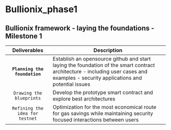 # Bullionix_phase1
## Bullionix framework - laying the foundations - Milestone 1

| Deliverables    | Description |
|:----------:|-------------|
| **`Planning the foundation`** | Establish an opensource github and start laying the foundation of the smart contract architecture - including user cases and examples - security applications and potential issues  |
| `Drawing the blueprints` | Develop the prototype smart contract and explore best architectures |
| `Refining the idea for testnet` | Optimization for the most economical route for gas savings while maintaining security focused interactions between users |

